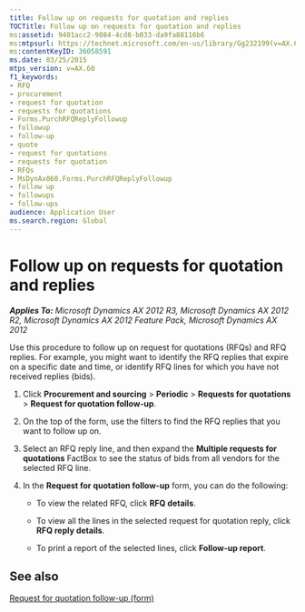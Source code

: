 ```yaml
---
title: Follow up on requests for quotation and replies
TOCTitle: Follow up on requests for quotation and replies
ms:assetid: 9401acc2-9084-4cd8-b033-da9fa88116b6
ms:mtpsurl: https://technet.microsoft.com/en-us/library/Gg232199(v=AX.60)
ms:contentKeyID: 36058591
ms.date: 03/25/2015
mtps_version: v=AX.60
f1_keywords:
- RFQ
- procurement
- request for quotation
- requests for quotations
- Forms.PurchRFQReplyFollowup
- followup
- follow-up
- quote
- request for quotations
- requests for quotation
- RFQs
- MsDynAx060.Forms.PurchRFQReplyFollowup
- follow up
- followups
- follow-ups
audience: Application User
ms.search.region: Global
---
```


# Follow up on requests for quotation and replies 


_**Applies To:** Microsoft Dynamics AX 2012 R3, Microsoft Dynamics AX 2012 R2, Microsoft Dynamics AX 2012 Feature Pack, Microsoft Dynamics AX 2012_

Use this procedure to follow up on request for quotations (RFQs) and RFQ replies. For example, you might want to identify the RFQ replies that expire on a specific date and time, or identify RFQ lines for which you have not received replies (bids).

1.  Click **Procurement and sourcing** \> **Periodic** \> **Requests for quotations** \> **Request for quotation follow-up**.

2.  On the top of the form, use the filters to find the RFQ replies that you want to follow up on.

3.  Select an RFQ reply line, and then expand the **Multiple requests for quotations** FactBox to see the status of bids from all vendors for the selected RFQ line.

4.  In the **Request for quotation follow-up** form, you can do the following:
    
      - To view the related RFQ, click **RFQ details**.
    
      - To view all the lines in the selected request for quotation reply, click **RFQ reply details**.
    
      - To print a report of the selected lines, click **Follow-up report**.

## See also

[Request for quotation follow-up (form)](https://technet.microsoft.com/en-us/library/hh227392\(v=ax.60\))

  


